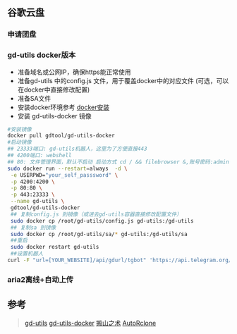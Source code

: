 ## 谷歌云盘
### 申请团盘


### gd-utils docker版本
- 准备域名或公网IP，确保https能正常使用
- 准备gd-utils 中的config.js 文件，用于覆盖docker中的对应文件
(可选，可以在docker中直接修改配置)
- 准备SA文件
- 安装docker环境参考 [docker安装](https://docs.docker.com/engine/install/centos/)
- 安装 gd-utils-docker 镜像
```bash
#安装镜像
docker pull gdtool/gd-utils-docker
#启动镜像 
## 23333端口: gd-utils机器人，这里为了方便直接443
## 4200端口: webshell
## 80: 文件管理界面，默认不启动 启动方式 cd / && filebrowser &,账号密码:admin
sudo docker run --restart=always  -d \
 -e USERPWD="your_self_passsword" \
 -p 4200:4200 \
 -p 80:80 \
 -p 443:23333 \
 --name gd-utils \
 gdtool/gd-utils-docker
 ## 复制config.js 到镜像（或进去gd-utils容器直接修改配置文件）
 sudo docker cp /root/gd-utils/config.js gd-utils:/gd-utils
 ## 复制sa 到镜像
 sudo docker cp /root/gd-utils/sa/* gd-utils:/gd-utils/sa
 ##重启
 sudo docker restart gd-utils
 ##设置机器人
curl -F "url=[YOUR_WEBSITE]/api/gdurl/tgbot" 'https://api.telegram.org/bot[YOUR_BOT_TOKEN]/setWebhook'
```

### aria2离线+自动上传


## 参考
> [gd-utils](https://github.com/iwestlin/gd-utils)
> [gd-utils-docker](https://github.com/gdtool/gd-utils-docker)
> [搬山之术](https://tech.he-sb.top/posts/usage-of-gclone/)
>  [AutoRclone](https://tech.he-sb.top/posts/usage-of-gclone/)
